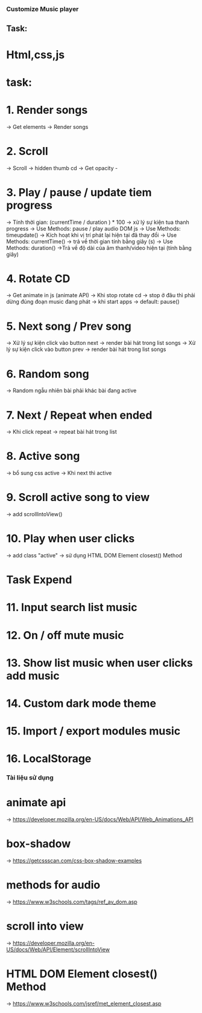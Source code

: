 ### Customize Music player

## Task:

# Html,css,js

# task:

# 1. Render songs

-> Get elements
-> Render songs

# 2. Scroll

-> Scroll -> hidden thumb cd
-> Get opacity -

# 3. Play / pause / update tiem progress

-> Tính thời gian: (currentTime / duration ) \* 100
-> xử lý sự kiện tua thanh progress
-> Use Methods: pause / play audio DOM js
-> Use Methods: timeupdate() -> Kích hoạt khi vị trí phát lại hiện tại đã thay đổi
-> Use Methods: currentTime() -> trả về thời gian tính bằng giây (s)
-> Use Methods: duration() ->Trả về độ dài của âm thanh/video hiện tại (tính bằng giây)

# 4. Rotate CD

-> Get animate in js (animate API)
-> Khi stop rotate cd -> stop ở đâu thì phải dừng đúng đoạn music đang phát
-> khi start apps -> default: pause()

# 5. Next song / Prev song

-> Xử lý sự kiện click vào button next -> render bài hát trong list songs
-> Xử lý sự kiện click vào button prev -> render bài hát trong list songs

# 6. Random song

-> Random ngẫu nhiên bài phải khác bài đang active

# 7. Next / Repeat when ended

-> Khi click repeat -> repeat bài hát trong list

# 8. Active song

-> bổ sung css active
-> Khi next thì active

# 9. Scroll active song to view

-> add scrollIntoView()

# 10. Play when user clicks

-> add class "active"
-> sử dụng HTML DOM Element closest() Method

# Task Expend

# 11. Input search list music

# 12. On / off mute music

# 13. Show list music when user clicks add music

# 14. Custom dark mode theme

# 15. Import / export modules music

# 16. LocalStorage

### Tài liệu sử dụng

# animate api

-> https://developer.mozilla.org/en-US/docs/Web/API/Web_Animations_API

# box-shadow

-> https://getcssscan.com/css-box-shadow-examples

# methods for audio

-> https://www.w3schools.com/tags/ref_av_dom.asp

# scroll into view

-> https://developer.mozilla.org/en-US/docs/Web/API/Element/scrollIntoView

# HTML DOM Element closest() Method

-> https://www.w3schools.com/jsref/met_element_closest.asp
